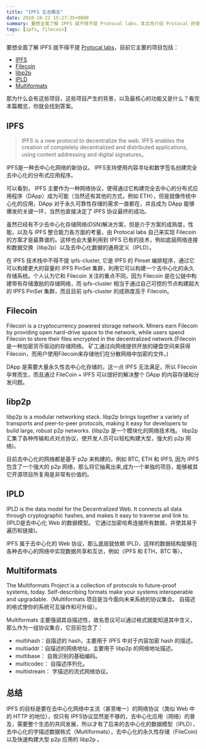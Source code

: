 ```yaml
---
title: "IPFS 生态概览"
date: 2018-10-22 15:27:35+0800
summary: 要想全面了解 IPFS 就不得不提 Protocal labs，本文将介绍 Protocal 的使命以及正在从事的研发工作。
tags: [ipfs, filecoin]
---
```


要想全面了解 IPFS 就不得不提 [Protocal labs](https://protocol.ai/work/)，目前它主要的项目包括：

- [IPFS](https://ipfs.io/)
- [Filecoin](https://filecoin.io/)
- [libp2p](https://libp2p.io/)
- [IPLD](https://ipld.io/)
- [Multiformats](https://multiformats.io)

那为什么会有这些项目，这些项目产生的背景，以及最核心的功能又是什么？看完本篇概览，你就会找到答案。

## IPFS

> IPFS is a new protocol to decentralize the web. IPFS enables the creation of completely decentralized and distributed applications, using content addressing and digital signatures。

IPFS是一种去中心化网络的新协议。 IPFS支持使用内容寻址和数字签名创建完全去中心化的分布式应用程序。

可以看到， IPFS 主要作为一种网络协议，使得通过它构建完全去中心的分布式应用程序（DApp）成为可能（当然还有其他的方式，例如 ETH），但是就像传统中心化的应用，DApp 对于永久可靠性存储的需求一直都在，并且成为 DApp 能够爆发的关键一环，当然也直接决定了 IPFS 协议最终的成功。

虽然已经有不少去中心化存储网络(DSN)解决方案，但是介于方案的成熟度，性能，以及与 IPFS 整合能力各方面的考量，由 Protocal labs 自己来实现 Filecoin 的方案才是最靠谱的。这样也会大量利用到 IPFS 已有的技术，例如底层网络连接和数据交换（libp2p）以及去中心化数据的通用定义（IPLD）。

在 IPFS 技术栈中不得不提 ipfs-cluster, 它是 IPFS 的 Pinset 编排程序，通过它可以构建更大的容量的 IPFS PinSet 集群，利用它可以构建一个去中心化的永久存储系统。个人认为它和 Filecoin 关注的重点不同，因为 Filecoin 是在公链中构建带有存储激励的存储网络，而 ipfs-cluster 相当于通过自己可控的节点构建超大的 IPFS PinSet 集群，而且目前 ipfs-cluster 的成熟度高于 Filecoin。

## Filecoin

Filecoin is a cryptocurrency powered storage network. Miners earn Filecoin by providing open hard-drive space to the network, while users spend Filecoin to store their files encrypted in the decentralized network.(Filecoin 是一种加密货币驱动的存储网络。 矿工通过向网络提供开放的硬盘空间来获得Filecoin，而用户使用Filecoin来存储他们在分散网络中加密的文件。)

DApp 是需要大量永久性去中心化存储的，这一点 IPFS 无法满足，所以 Filecoin 孕育而生，而且通过 FileCoin + IPFS 可以很好的解决整个 DApp 的内容存储和分发问题。

## libp2p

libp2p is a modular networking stack. libp2p brings together a variety of transports and peer-to-peer protocols, making it easy for developers to build large, robust p2p networks. (libp2p 是一个模块化的网络技术栈。 libp2p汇集了各种传输和点对点协议，使开发人员可以轻松构建大型，强大的 p2p 网络)。

目前去中心化的网络都是基于 p2p 来构建的，例如 BTC, ETH 和 IPFS, 因为 IPFS 包含了一个强大的 p2p 网络，那么将它抽离出来,成为一个单独的项目，能够被其它开源项目所复用是非常有价值的。

## IPLD

IPLD is the data model for the Decentralized Web. It connects all data through cryptographic hashes, and makes it easy to traverse and link to.(IPLD是去中心化 Web 的数据模型。 它通过加密哈希连接所有数据，并使其易于遍历和链接)。

IPFS 属于去中心化的 Web 协议，那么底层就依赖 IPLD，这样的数据结构能够在各种去中心的网络中实现数据共享和互访，例如（IPFS 和 ETH，BTC 等）。

## Multiformats

The Multiformats Project is a collection of protocols to future-proof systems, today. Self-describing formats make your systems interoperable and upgradable.（Multiformats 项目是当今面向未来系统的协议集合。 自描述的格式使你的系统可互操作和可升级）。

Multiformats 主要强调其自描述性，故名思议可以通过格式就能知道其中含义，那么作为一组协议集合，它目前包含了：

- multihash：自描述的 hash，主要用于 IPFS 中对于内容加密 hash 的描述。
- multiaddr：自描述的网络地址，主要用于 libp2p 的网络地址描述。
- multibase： 自我识别的基础编码。
- multicodec： 自描述序列化。
- multistream： 字描述的流式网络协议。

## 总结

IPFS 的目标是要在去中心化网络中主流（甚至唯一）的网络协议（类似 Web 中的 HTTP 的地位），但只有 IPFS协议显然是不够的，去中心化应用（网络）的普及，需要整个生态的共同发展，所以才有了后来的去中心化的数据模型（IPLD），去中心化的字描述数据格式（Multiformats），去中心化的永久性存储（FileCoin) 以及快速构建大型 p2p 应用的 libp2p 。

 